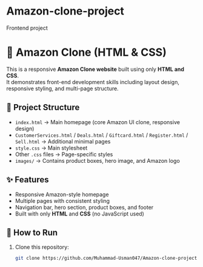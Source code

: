 # Amazon-clone-project
Frontend project
# 🛒 Amazon Clone (HTML & CSS)

This is a responsive **Amazon Clone website** built using only **HTML and CSS**.  
It demonstrates front-end development skills including layout design, responsive styling, and multi-page structure.

## 📂 Project Structure
- `index.html` → Main homepage (core Amazon UI clone, responsive design)
- `CustomerServices.html` / `Deals.html` / `Giftcard.html` / `Register.html` / `Sell.html` → Additional minimal pages
- `style.css` → Main stylesheet
- Other `.css` files → Page-specific styles
- `images/` → Contains product boxes, hero image, and Amazon logo

## ✨ Features
- Responsive Amazon-style homepage
- Multiple pages with consistent styling
- Navigation bar, hero section, product boxes, and footer
- Built with only **HTML** and **CSS** (no JavaScript used)

## 🚀 How to Run
1. Clone this repository:
   ```bash
   git clone https://github.com/Muhammad-Usman047/Amazon-clone-project.git
